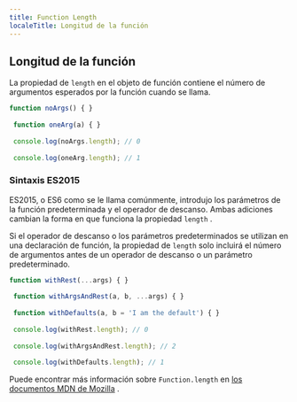 ```yaml
---
title: Function Length
localeTitle: Longitud de la función
---
```

## Longitud de la función

La propiedad de `length` en el objeto de función contiene el número de argumentos esperados por la función cuando se llama.

```javascript
function noArgs() { } 
 
 function oneArg(a) { } 
 
 console.log(noArgs.length); // 0 
 
 console.log(oneArg.length); // 1 
```

### Sintaxis ES2015

ES2015, o ES6 como se le llama comúnmente, introdujo los parámetros de la función predeterminada y el operador de descanso. Ambas adiciones cambian la forma en que funciona la propiedad `length` .

Si el operador de descanso o los parámetros predeterminados se utilizan en una declaración de función, la propiedad de `length` solo incluirá el número de argumentos antes de un operador de descanso o un parámetro predeterminado.

```javascript
function withRest(...args) { } 
 
 function withArgsAndRest(a, b, ...args) { } 
 
 function withDefaults(a, b = 'I am the default') { } 
 
 console.log(withRest.length); // 0 
 
 console.log(withArgsAndRest.length); // 2 
 
 console.log(withDefaults.length); // 1 
```

Puede encontrar más información sobre `Function.length` en [los documentos MDN de Mozilla](https://developer.mozilla.org/en-US/docs/Web/JavaScript/Reference/Global_Objects/Function/length) .